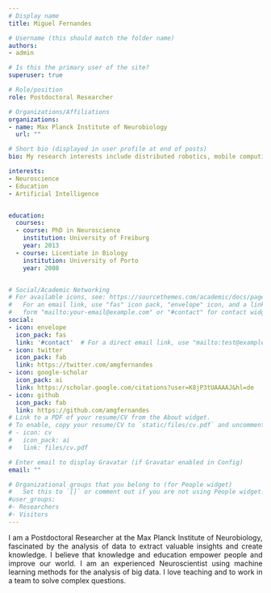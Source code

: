 ```yaml
---
# Display name
title: Miguel Fernandes

# Username (this should match the folder name)
authors:
- admin

# Is this the primary user of the site?
superuser: true

# Role/position
role: Postdoctoral Researcher

# Organizations/Affiliations
organizations:
- name: Max Planck Institute of Neurobiology
  url: ""

# Short bio (displayed in user profile at end of posts)
bio: My research interests include distributed robotics, mobile computing and programmable matter.

interests:
- Neuroscience
- Education
- Artificial Intelligence


education:
  courses:
  - course: PhD in Neuroscience
    institution: University of Freiburg
    year: 2013
  - course: Licentiate in Biology
    institution: University of Porto
    year: 2008


# Social/Academic Networking
# For available icons, see: https://sourcethemes.com/academic/docs/page-builder/#icons
#   For an email link, use "fas" icon pack, "envelope" icon, and a link in the
#   form "mailto:your-email@example.com" or "#contact" for contact widget.
social:
- icon: envelope
  icon_pack: fas
  link: '#contact'  # For a direct email link, use "mailto:test@example.org".
- icon: twitter
  icon_pack: fab
  link: https://twitter.com/amgfernandes
- icon: google-scholar
  icon_pack: ai
  link: https://scholar.google.com/citations?user=K8jP3tUAAAAJ&hl=de
- icon: github
  icon_pack: fab
  link: https://github.com/amgfernandes
# Link to a PDF of your resume/CV from the About widget.
# To enable, copy your resume/CV to `static/files/cv.pdf` and uncomment the lines below.
# - icon: cv
#   icon_pack: ai
#   link: files/cv.pdf

# Enter email to display Gravatar (if Gravatar enabled in Config)
email: ""

# Organizational groups that you belong to (for People widget)
#   Set this to `[]` or comment out if you are not using People widget.
#user_groups:
#- Researchers
#- Visitors
---
```

<p style="text-align: justify;">I am a Postdoctoral Researcher at the Max Planck Institute of Neurobiology, fascinated by the analysis of data to extract valuable insights and create knowledge. I believe that knowledge and education empower people and improve our world.
I am an experienced Neuroscientist using machine learning methods for the analysis of big data.
I love teaching and to work in a team to solve complex questions.</p>
